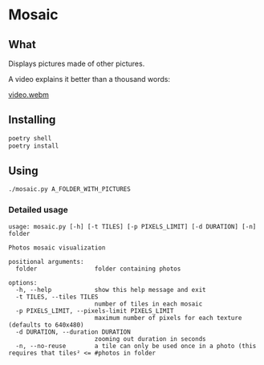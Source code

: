 # Mosaic

## What

Displays pictures made of other pictures.

A video explains it better than a thousand words:

[video.webm](https://github.com/zvin/mosaic/assets/180331/710b6af5-8193-45f4-be4c-5c9399664e6e)

## Installing

```sh
poetry shell
poetry install
```

## Using

```sh
./mosaic.py A_FOLDER_WITH_PICTURES
```

### Detailed usage

```
usage: mosaic.py [-h] [-t TILES] [-p PIXELS_LIMIT] [-d DURATION] [-n] folder

Photos mosaic visualization

positional arguments:
  folder                folder containing photos

options:
  -h, --help            show this help message and exit
  -t TILES, --tiles TILES
                        number of tiles in each mosaic
  -p PIXELS_LIMIT, --pixels-limit PIXELS_LIMIT
                        maximum number of pixels for each texture (defaults to 640x480)
  -d DURATION, --duration DURATION
                        zooming out duration in seconds
  -n, --no-reuse        a tile can only be used once in a photo (this requires that tiles² <= #photos in folder
```
